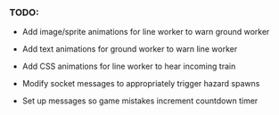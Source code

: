 ### TODO:

- Add image/sprite animations for line worker to warn ground worker
- Add text animations for ground worker to warn line worker
- Add CSS animations for line worker to hear incoming train

- Modify socket messages to appropriately trigger hazard spawns
- Set up messages so game mistakes increment countdown timer
